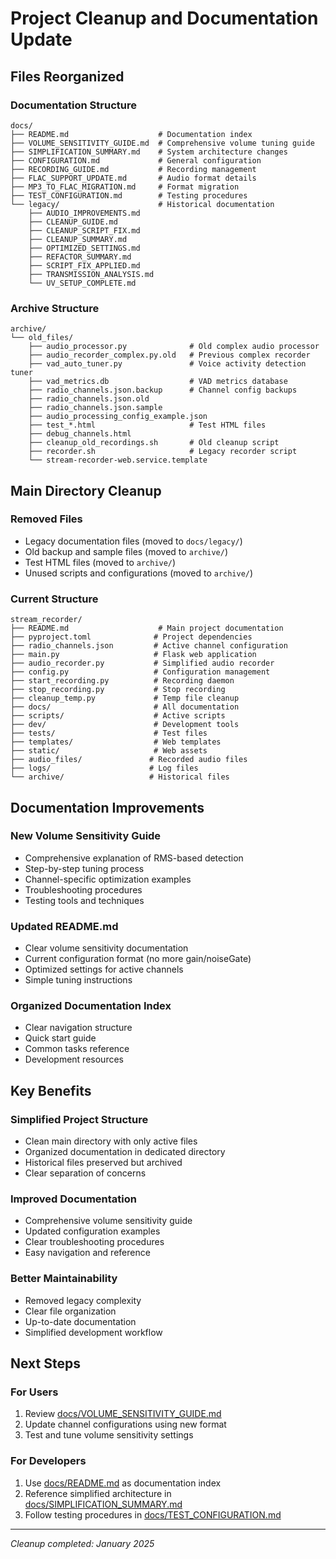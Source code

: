 # Project Cleanup and Documentation Update

## Files Reorganized

### Documentation Structure
```
docs/
├── README.md                    # Documentation index
├── VOLUME_SENSITIVITY_GUIDE.md  # Comprehensive volume tuning guide  
├── SIMPLIFICATION_SUMMARY.md    # System architecture changes
├── CONFIGURATION.md             # General configuration
├── RECORDING_GUIDE.md           # Recording management
├── FLAC_SUPPORT_UPDATE.md       # Audio format details
├── MP3_TO_FLAC_MIGRATION.md     # Format migration
├── TEST_CONFIGURATION.md        # Testing procedures
└── legacy/                      # Historical documentation
    ├── AUDIO_IMPROVEMENTS.md
    ├── CLEANUP_GUIDE.md
    ├── CLEANUP_SCRIPT_FIX.md
    ├── CLEANUP_SUMMARY.md
    ├── OPTIMIZED_SETTINGS.md
    ├── REFACTOR_SUMMARY.md
    ├── SCRIPT_FIX_APPLIED.md
    ├── TRANSMISSION_ANALYSIS.md
    └── UV_SETUP_COMPLETE.md
```

### Archive Structure
```
archive/
└── old_files/
    ├── audio_processor.py              # Old complex audio processor
    ├── audio_recorder_complex.py.old   # Previous complex recorder
    ├── vad_auto_tuner.py               # Voice activity detection tuner
    ├── vad_metrics.db                  # VAD metrics database
    ├── radio_channels.json.backup      # Channel config backups
    ├── radio_channels.json.old
    ├── radio_channels.json.sample
    ├── audio_processing_config_example.json
    ├── test_*.html                     # Test HTML files
    ├── debug_channels.html
    ├── cleanup_old_recordings.sh       # Old cleanup script
    ├── recorder.sh                     # Legacy recorder script
    └── stream-recorder-web.service.template
```

## Main Directory Cleanup

### Removed Files
- Legacy documentation files (moved to `docs/legacy/`)
- Old backup and sample files (moved to `archive/`)
- Test HTML files (moved to `archive/`)
- Unused scripts and configurations (moved to `archive/`)

### Current Structure
```
stream_recorder/
├── README.md                    # Main project documentation
├── pyproject.toml              # Project dependencies
├── radio_channels.json         # Active channel configuration
├── main.py                     # Flask web application
├── audio_recorder.py           # Simplified audio recorder
├── config.py                   # Configuration management
├── start_recording.py          # Recording daemon
├── stop_recording.py           # Stop recording
├── cleanup_temp.py             # Temp file cleanup
├── docs/                       # All documentation
├── scripts/                    # Active scripts
├── dev/                        # Development tools
├── tests/                      # Test files
├── templates/                  # Web templates
├── static/                     # Web assets
├── audio_files/               # Recorded audio files
├── logs/                      # Log files
└── archive/                   # Historical files
```

## Documentation Improvements

### New Volume Sensitivity Guide
- Comprehensive explanation of RMS-based detection
- Step-by-step tuning process
- Channel-specific optimization examples
- Troubleshooting procedures
- Testing tools and techniques

### Updated README.md
- Clear volume sensitivity documentation
- Current configuration format (no more gain/noiseGate)
- Optimized settings for active channels
- Simple tuning instructions

### Organized Documentation Index
- Clear navigation structure
- Quick start guide
- Common tasks reference
- Development resources

## Key Benefits

### Simplified Project Structure
- Clean main directory with only active files
- Organized documentation in dedicated directory
- Historical files preserved but archived
- Clear separation of concerns

### Improved Documentation
- Comprehensive volume sensitivity guide
- Updated configuration examples
- Clear troubleshooting procedures
- Easy navigation and reference

### Better Maintainability
- Removed legacy complexity
- Clear file organization
- Up-to-date documentation
- Simplified development workflow

## Next Steps

### For Users
1. Review [docs/VOLUME_SENSITIVITY_GUIDE.md](docs/VOLUME_SENSITIVITY_GUIDE.md)
2. Update channel configurations using new format
3. Test and tune volume sensitivity settings

### For Developers  
1. Use [docs/README.md](docs/README.md) as documentation index
2. Reference simplified architecture in [docs/SIMPLIFICATION_SUMMARY.md](docs/SIMPLIFICATION_SUMMARY.md)
3. Follow testing procedures in [docs/TEST_CONFIGURATION.md](docs/TEST_CONFIGURATION.md)

---

*Cleanup completed: January 2025*
